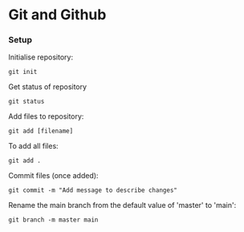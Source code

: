# Git and Github

### Setup

Initialise repository:

```
git init
```

Get status of repository

```
git status
```

Add files to repository:

```
git add [filename]
```

To add all files:

```
git add .
```

Commit files (once added):

```
git commit -m "Add message to describe changes"
```

Rename the main branch from the default value of 'master' to 'main':

```
git branch -m master main
```
